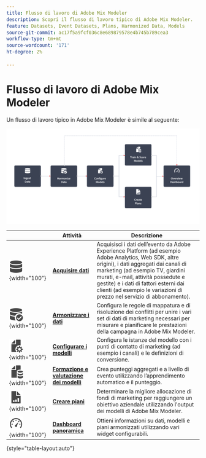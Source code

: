 ```yaml
---
title: Flusso di lavoro di Adobe Mix Modeler
description: Scopri il flusso di lavoro tipico di Adobe Mix Modeler.
feature: Datasets, Event Datasets, Plans, Harmonized Data, Models
source-git-commit: ac17f5a9fcf036c8e689879578e4b745b789cea3
workflow-type: tm+mt
source-wordcount: '171'
ht-degree: 2%

---
```



# Flusso di lavoro di Adobe Mix Modeler

Un flusso di lavoro tipico in Adobe Mix Modeler è simile al seguente:

![Testo alternativo](../assets/ApplicationWorkflow.svg)

|  | Attività | Descrizione |
|---|---|---|
| ![Dati](../assets/icons/Data.svg){width="100"} | [**Acquisire dati**](../ingest-data/overview.md) | Acquisisci i dati dell’evento da Adobe Experience Platform (ad esempio Adobe Analytics, Web SDK, altre origini), i dati aggregati dai canali di marketing (ad esempio TV, giardini murati, e-mail, attività possedute e gestite) e i dati di fattori esterni dai clienti (ad esempio le variazioni di prezzo nel servizio di abbonamento). |
| ![DataCheck](../assets/icons/DataCheck.svg){width="100"} | [**Armonizzare i dati**](../harmonize-data/overview.md) | Configura le regole di mappatura e di risoluzione dei conflitti per unire i vari set di dati di marketing necessari per misurare e pianificare le prestazioni della campagna in Adobe Mix Modeler. |
| ![FileConfig](../assets/icons/FileGear.svg){width="100"} | [**Configurare i modelli**](../models/create.md) | Configura le istanze del modello con i punti di contatto di marketing (ad esempio i canali) e le definizioni di conversione. |
| ![FileData](../assets/icons/FileData.svg){width="100"} | [**Formazione e valutazione dei modelli**](../models/overview.md) | Crea punteggi aggregati e a livello di evento utilizzando l’apprendimento automatico e il punteggio. |
| ![FileChart](../assets/icons/FileChart.svg){width="100"} | [**Creare piani**](../plans/overview.md) | Determinare la migliore allocazione di fondi di marketing per raggiungere un obiettivo aziendale utilizzando l&#39;output dei modelli di Adobe Mix Modeler. |
| ![Dashboard di](../assets/icons/Dashboard.svg){width="100"} | [**Dashboard panoramica**](../dashboard/overview.md) | Ottieni informazioni su dati, modelli e piani armonizzati utilizzando vari widget configurabili. |

{style="table-layout:auto"}

